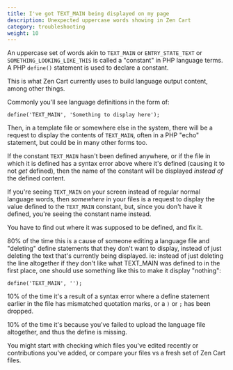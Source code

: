 ```yaml
---
title: I've got TEXT_MAIN being displayed on my page
description: Unexpected uppercase words showing in Zen Cart 
category: troubleshooting 
weight: 10
---
```


An uppercase set of words akin to `TEXT_MAIN` or `ENTRY_STATE_TEXT`  or `SOMETHING_LOOKING_LIKE_THIS`  is called a "constant" in PHP language terms.
A PHP `define()` statement is used to declare a constant.

This is what Zen Cart currently uses to build language output content, among other things.

Commonly you'll see language definitions in the form of:

```
define('TEXT_MAIN', 'Something to display here');
```

Then, in a template file or somewhere else in the system, there will be a request to display the contents of `TEXT_MAIN`, often in a PHP "echo" statement, but could be in many other forms too.

If the constant `TEXT_MAIN` hasn't been defined anywhere, or if the file in which it is defined has a syntax error above where it's defined (causing it to not *get* defined), then the name of the constant will be displayed *instead of* the defined content.

If you're seeing `TEXT_MAIN` on your screen instead of regular normal language words, then *somewhere* in your files is a request to display the value defined to the `TEXT_MAIN` constant, but, since you don't have it defined, you're seeing the constant name instead.

You have to find out where it was supposed to be defined, and fix it.

80% of the time this is a cause of someone editing a language file and "deleting" define statements that they don't want to display, instead of just deleting the text that's currently being displayed.
ie: instead of just deleting the line altogether if they don't like what TEXT_MAIN was defined to in the first place, one should use something like this to make it display "nothing":

```
define('TEXT_MAIN', '');
```

10% of the time it's a result of a syntax error where a define statement earlier in the file has mismatched quotation marks, or a `)` or `;` has been dropped.

10% of the time it's because you've failed to upload the language file altogether, and thus the define is missing.

You might start with checking which files you've edited recently or contributions you've added, or compare your files vs a fresh set of Zen Cart files.

